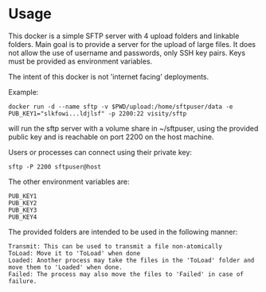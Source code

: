 # Usage
This docker is a simple SFTP server with 4 upload folders and linkable folders. Main goal is to provide a server for the upload of large files. It does not allow the use of username and passwords, only SSH key pairs. Keys must be provided as environment variables.

The intent of this docker is not 'internet facing' deployments.

Example:

	docker run -d --name sftp -v $PWD/upload:/home/sftpuser/data -e PUB_KEY1="slkfowi...ldjlsf" -p 2200:22 visity/sftp
	
will run the sftp server with a volume share in ~/sftpuser, using the provided public key and is reachable on port 2200 on the host machine.

Users or processes can connect using their private key:

	sftp -P 2200 sftpuser@host
	

The other environment variables are:

	PUB_KEY1
	PUB_KEY2
	PUB_KEY3
	PUB_KEY4
	
The provided folders are intended to be used in the following manner:

	Transmit: This can be used to transmit a file non-atomically
	ToLoad: Move it to 'ToLoad' when done
	Loaded: Another process may take the files in the 'ToLoad' folder and move them to 'Loaded' when done.
	Failed: The process may also move the files to 'Failed' in case of failure.
	

